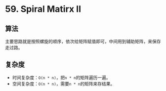 # 59. Spiral Matirx II
## 算法
主要思路就是按照螺旋的顺序，依次给矩阵赋值即可，中间用到辅助矩阵，来保存走过路。

## 复杂度
- 时间复杂度：`O(n * n)`，把`n * n`的矩阵遍历一遍。
- 空间复杂度：`O(n * n)`，需要`n * n`的矩阵来存结果。
